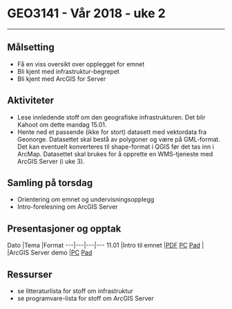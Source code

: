 # GEO3141 - Vår 2018 - uke 2

---

## Målsetting

- Få en viss oversikt over opplegget for emnet
- Bli kjent med infrastruktur-begrepet
- Bli kjent med ArcGIS for Server

## Aktiviteter

- Lese innledende stoff om den geografiske infrastrukturen. Det blir Kahoot om dette mandag 15.01.
- Hente ned et passende (ikke for stort) datasett med vektordata fra Geonorge. Datasettet skal bestå av polygoner og være på GML-format. Det kan eventuelt konverteres til shape-format i QGIS før det tas inn i ArcMap. Datasettet skal brukes for å opprette en WMS-tjeneste med ArcGIS Server (i uke 3).

## Samling på torsdag

- Orientering om emnet og undervisningsopplegg
- Intro-forelesning om ArcGIS Server

## Presentasjoner og opptak

Dato |Tema |Format
---|---|---|---
11.01 |Intro til emnet |[PDF](docs/introduksjon-GEO3141.pdf) [PC](https://screencast.uninett.no/relay/ansatt/sverrstintnu.no/2018/11.01/2683800/GEO3141_-_Intro_til_emnet_-_20180111_111151_39.html) [Pad](https://screencast.uninett.no/relay/ansatt/sverrstintnu.no/2018/11.01/2683800/GEO3141_-_Intro_til_emnet_-_20180111_111151_36.html)
|  |ArcGIS Server demo |[PC](https://screencast.uninett.no/relay/ansatt/sverrstintnu.no/2018/11.01/2168733/GEO3141_-_AGS_demo_WMS_-_20180111_120245_39.html) [Pad](https://screencast.uninett.no/relay/ansatt/sverrstintnu.no/2018/11.01/2168733/GEO3141_-_AGS_demo_WMS_-_20180111_120245_36.html)

## Ressurser

- se litteraturlista for stoff om infrastruktur
- se programvare-lista for stoff om ArcGIS Server





